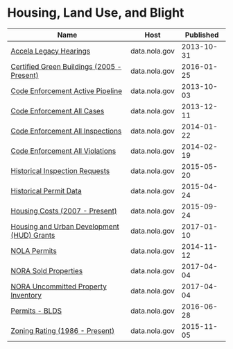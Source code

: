 # Housing, Land Use, and Blight

Name | Host | Published
---- | ---- | ---------
[Accela Legacy Hearings](../datasets/d2is-2r79.md) | data.nola.gov | 2013-10-31
[Certified Green Buildings (2005 - Present)](../datasets/crd6-2w8k.md) | data.nola.gov | 2016-01-25
[Code Enforcement Active Pipeline](../datasets/8pqz-ftzc.md) | data.nola.gov | 2013-10-03
[Code Enforcement All Cases](../datasets/u6yx-v2tw.md) | data.nola.gov | 2013-12-11
[Code Enforcement All Inspections](../datasets/uh5a-f7uw.md) | data.nola.gov | 2014-01-22
[Code Enforcement All Violations](../datasets/3ehi-je3s.md) | data.nola.gov | 2014-02-19
[Historical Inspection Requests](../datasets/grqp-bvwk.md) | data.nola.gov | 2015-05-20
[Historical Permit Data](../datasets/f7tt-z5vu.md) | data.nola.gov | 2015-04-24
[Housing Costs (2007 - Present)](../datasets/ghnw-f748.md) | data.nola.gov | 2015-09-24
[Housing and Urban Development (HUD) Grants](../datasets/rtej-a36y.md) | data.nola.gov | 2017-01-10
[NOLA Permits](../datasets/rcm3-fn58.md) | data.nola.gov | 2014-11-12
[NORA Sold Properties](../datasets/hpm5-48nj.md) | data.nola.gov | 2017-04-04
[NORA Uncommitted Property Inventory](../datasets/5ktx-e9wc.md) | data.nola.gov | 2017-04-04
[Permits - BLDS](../datasets/72f9-bi28.md) | data.nola.gov | 2016-06-28
[Zoning Rating (1986 - Present)](../datasets/prjn-nrpj.md) | data.nola.gov | 2015-11-05

